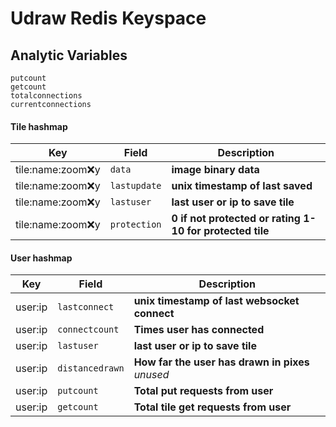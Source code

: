 # Udraw Redis Keyspace

## Analytic Variables

```
putcount
getcount
totalconnections
currentconnections
```

#### Tile hashmap

Key | Field | Description
--- | --- | ---
tile:name:zoom:x:y | `data` | **image binary data**
tile:name:zoom:x:y | `lastupdate` | **unix timestamp of last saved**
tile:name:zoom:x:y | `lastuser` | **last user or ip to save tile**
tile:name:zoom:x:y | `protection` | **0 if not protected or rating 1-10 for protected tile**

#### User hashmap

Key | Field | Description
--- | --- | ---
user:ip | `lastconnect` | **unix timestamp of last websocket connect**
user:ip | `connectcount` | **Times user has connected**
user:ip | `lastuser` | **last user or ip to save tile**
user:ip | `distancedrawn` | **How far the user has drawn in pixes** *unused*
user:ip | `putcount` | **Total put requests from user**
user:ip | `getcount` | **Total tile get requests from user**

